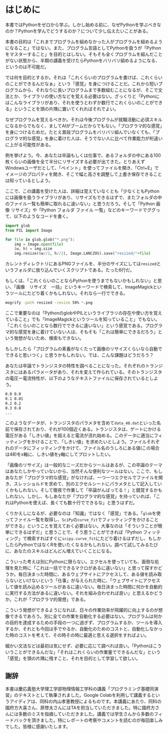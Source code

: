 # はじめに

本書ではPythonをゼロから学ぶ。しかし始める前に、なぜPythonを学ぶべきなのか？Pythonを学んでどうするのか？について少し伝えたいことがある。

本書の目的は「これまでプログラムを組めなかった人がプログラムを組めるようになること」ではない。また、プログラム言語としてPythonを扱うが「Pythonをマスターすること」を目的とはしない。そもそも全くプログラムを組んだことがない状態から、半期の講義を受けたらPythonをバリバリ組めるようになる、というのは不可能だ。

では何を目的とするか。それは「これくらいのプログラムを書けば、これくらいのことができるんだなぁ」という「感覚」を身につけることだ。これから短いプログラムから、それなりに長いプログラムまで多数組むことになるが、そこで文法とか、ライブラリの使い方などを覚える必要はない。ざっくりと「Pythonにはこんなライブラリがあり、それを使うとわずか数行でこれくらいのことができる」ということを頭の片隅に置いてくれればそれでよい。

なぜプログラムを覚えるべきか。それは今後プログラムが就職活動に必須スキルになるからでもなく、ましてAIがブームだからでもない。「プログラマ的な感覚」を身につけるためだ。たとえ普段プログラムをバリバリ組んでいなくても、「プログラマ的な感覚」を身に着けた人は、そうでない人に比べて作業能力が桁違いに上がる可能性がある。

例を挙げよう。今、あなたは卒論もしくは仕事で、あるフォルダの中にある100枚くらいの画像を全て半分にリサイズする必要が出てきた。とりあえずWindowsユーザだとして、「ペイント」を使ってファイルを開き、「Ctrl+E」でイメージのプロパティを開き、そこで幅と高さを調整して上書き保存できることは知っているとしよう。

ここで、この講義を受けた人は、詳細は覚えていなくとも「少なくともPythonには画像を扱うライブラリがあり、リサイズもできるはずで、またフォルダの中のファイル一覧も簡単に取れるに違いない」と思うだろう。そして「Python 画像 リサイズ」や「Python フォルダ ファイル 一覧」などのキーワードでググって、以下のようなコードを書く。

```py
import glob
from PIL import Image

for file in glob.glob("*.png"):
    img = Image.open(file)
    (w, h) = img.size
    img.resize((w//2, h//2), Image.LANCZOS).save("resized/"+file)
```

カレントディレクトリにあるPNGファイルを、半分のサイズにしては`resized`というフォルダに放り込んでいくスクリプトである。たった6行だ。

もしくは、「これくらいのことならPythonを使うまでもないかもしれない」と思い、「画像　リサイズ　一括」というキーワードで検索して、ImageMagickというツールにたどり着くかもしれない。それなら一行でできる。

```sh
mogrify -path resized -resize 50% *.png
```

ここで重要なのは「PythonのglobやPILというライブラリの存在や使い方を覚えていること」でも「ImageMagickというツールを知っていること」でもない。「これくらいのことなら数行でできるに違いない」という感覚である。プログラマ的な感覚を身に着けていない人は、そもそも「これは簡単にできるだろう」という発想がないため、検索もできない。

もしかしたら「プログラムの素養がなくたって画像のリサイズくらいなら自動でできると思いつく」と思うかもしれない。では、こんな課題はどうだろう？

あなたは卒論でトランジスタの特性を調べることになった。それぞれのトランジスタにはあるパラメータがあり、それを変えて作られている。そのトランジスタの電圧ー電流特性が、以下のようなテキストファイルに保存されているとしよう。

```txt
0.0 0.0
0.1 0.01
0.2 0.2
0.3 0.8
...
```

このようなデータが、トランジスタのパラメタを含めて`data_48.dat`といった名前で保存されており、それが100個近くある。トランジスタは、ゲートにかける電圧がある「しきい値」を超えると電流が流れ始める。このデータに適当にフィッティングをかけることで、「しきい値」を求めたいとしよう。ファイルそれぞれのデータにフィッティングをかけて、ファイル名のうしろにある値(この場合は48)をx軸に、しきい値をy軸にしてプロットしたい。

「画像のリサイズ」は一般的なニーズだからツールはあるが、この卒論のテーマはあなたしかやっていないから、当然そんな便利なツールはない。ここで、もしあなたが「プログラマ的な感覚」がなければ、一つ一つエクセルでファイルを開き、スレッショルドを求めて、別のエクセルシートにパラメタとして記入していくかもしれない。そして徹夜で作業して「卒論がんばってる！」と錯覚するかもしれない。しかし、もしあなたが「プログラマ的な感覚」を持っていれば、「これはPythonを使えば、長くても数十行でできるな」と思うはずだ。

くりかえしになるが、必要なのは「知識」ではなく「感覚」である。「`glob`を使ってファイル一覧を取得し、`SciPy`の`curve_fit`でフィッティングをかけることができる」ということを覚えておく必要はない。大事なのは「そういうことが簡単にできるはずだ」と思うことで、そう思うことができれば「Python フィッティング」で検索すればすぐに`scipy.curve_fit`にたどり着けるはずだし、もしかしたらPythonではなくRを使いたくなるかもしれない。調べて試してみるたびに、あなたのスキルはどんどん増えていくことになる。

こういった考えは別にPythonに限らない。エクセルを使っていても、面倒な処理を見た時に「これは一括でできるマクロがあるに違いない」と思って探すかどうか。毎日決まった時間に、あるウェブサイトにアクセスして、ある値を読み取らないといけないという「仕事」が与えられた時に、「ウェブサイトにアクセスして値を読み込めるツールがあるに違いない。毎日決まった時間に何かを自動的に実行する方法があるに違いない。それを組み合わせれば良い」と思えるかどうか。これが「プログラマ的発想」である。

こういう発想ができるようになれば、日々の作業効率が飛躍的に向上するのが想像できるであろう。別に全ての作業を自動化する必要はない。プログラムは何かの目的を達成するための手段の一つに過ぎず、プログラムするか、ツールを導入するか、それとも今回は手でやるか、自動化のためのコストと、自動化しなかった時のコストを考えて、その時その時に最適と思える選択をすればよい。

細かい文法などは最初は気にせず、必要に応じて調べれば良い。「Pythonはこういうことができるんだな」「それはこれくらいの作業量でできるんだな」という「感覚」を頭の片隅に残すこと、それを目的として学習して欲しい。

## 謝辞

本書は慶応義塾大学理工学部物理情報工学科の講義「プログラミング基礎同演習」のテキストとして執筆されました。Google Colabを利用して講義するというアイディアは、同科の内山孝憲教授によるものです。本講義にあたり、同科の國府方大喜さん、原啓太さんにはTAを担当していただきました。特に國府方さんには多数のミスを指摘していただきました。講義では学生さんから多数のフィードバックを頂きました。特にレポートの考察やコメントを読むのが毎回楽しみでした。皆様に感謝いたします。
